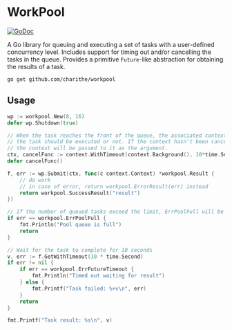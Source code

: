 WorkPool
========

[![GoDoc](https://godoc.org/github.com/charithe/workpool?status.svg)](https://godoc.org/github.com/charithe/workpool)

A Go library for queuing and  executing a set of tasks with a user-defined concurrency level. Includes support 
for timing out and/or cancelling the tasks in the queue. 
Provides a primitive `Future`-like abstraction for obtaining the results of a task.


```
go get github.com/charithe/workpool
```

Usage
-----

```go
wp := workpool.New(8, 16)
defer wp.Shutdown(true)

// When the task reaches the front of the queue, the associated context will be used to determine whether
// the task should be executed or not. If the context hasn't been cancelled, the task will be started and
// the context will be passed to it as the argument.
ctx, cancelFunc := context.WithTimeout(context.Background(), 10*time.Second)
defer cancelFunc()

f, err := wp.Submit(ctx, func(c context.Context) *workpool.Result {
    // do work
    // in case of error, return workpool.ErrorResult(err) instead
    return workpool.SuccessResult("result")
})

// If the number of queued tasks exceed the limit, ErrPoolFull will be returned
if err == workpool.ErrPoolFull {
    fmt.Println("Pool queue is full")
    return
}

// Wait for the task to complete for 10 seconds
v, err := f.GetWithTimeout(10 * time.Second)
if err != nil {
    if err == workpool.ErrFutureTimeout {
        fmt.Println("Timed out waiting for result")
    } else {
        fmt.Printf("Task failed: %+v\n", err)
    }
    return
}

fmt.Printf("Task result: %s\n", v)
```


